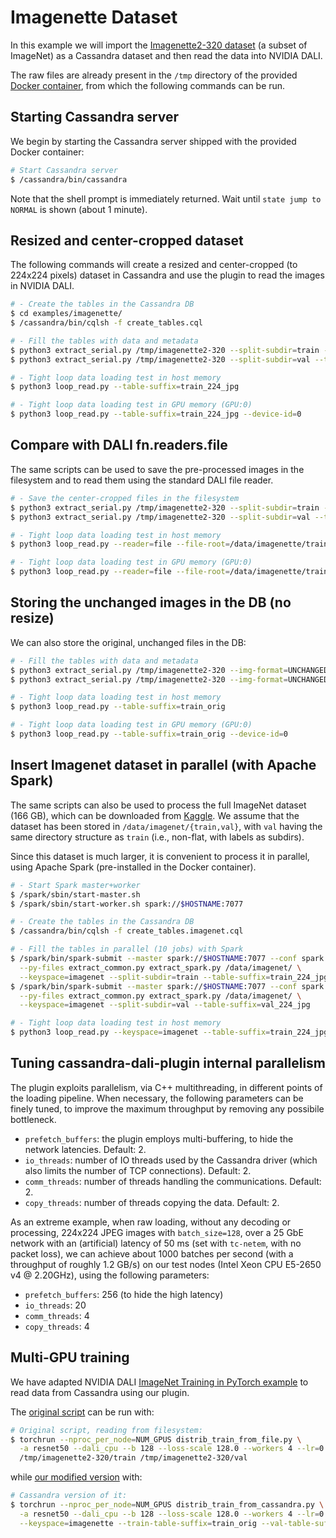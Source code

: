# Imagenette Dataset

In this example we will import the [Imagenette2-320
dataset](https://github.com/fastai/imagenette) (a subset of ImageNet)
as a Cassandra dataset and then read the data into NVIDIA DALI.

The raw files are already present in the `/tmp` directory of the
provided [Docker container](../../README.md#running-the-docker-container),
from which the following commands can be run.

## Starting Cassandra server
We begin by starting the Cassandra server shipped with the provided
Docker container:

```bash
# Start Cassandra server
$ /cassandra/bin/cassandra

```

Note that the shell prompt is immediately returned.  Wait until `state
jump to NORMAL` is shown (about 1 minute).

## Resized and center-cropped dataset
The following commands will create a resized and center-cropped (to
224x224 pixels) dataset in Cassandra and use the plugin to read the
images in NVIDIA DALI.

```bash
# - Create the tables in the Cassandra DB
$ cd examples/imagenette/
$ /cassandra/bin/cqlsh -f create_tables.cql

# - Fill the tables with data and metadata
$ python3 extract_serial.py /tmp/imagenette2-320 --split-subdir=train --table-suffix=train_224_jpg
$ python3 extract_serial.py /tmp/imagenette2-320 --split-subdir=val --table-suffix=val_224_jpg

# - Tight loop data loading test in host memory
$ python3 loop_read.py --table-suffix=train_224_jpg

# - Tight loop data loading test in GPU memory (GPU:0)
$ python3 loop_read.py --table-suffix=train_224_jpg --device-id=0
```

## Compare with DALI fn.readers.file
The same scripts can be used to save the pre-processed images in the
filesystem and to read them using the standard DALI file reader.

```bash
# - Save the center-cropped files in the filesystem
$ python3 extract_serial.py /tmp/imagenette2-320 --split-subdir=train --target-dir=/data/imagenette/train_224_jpg
$ python3 extract_serial.py /tmp/imagenette2-320 --split-subdir=val --target-dir=/data/imagenette/val_224_jpg

# - Tight loop data loading test in host memory
$ python3 loop_read.py --reader=file --file-root=/data/imagenette/train_224_jpg

# - Tight loop data loading test in GPU memory (GPU:0)
$ python3 loop_read.py --reader=file --file-root=/data/imagenette/train_224_jpg --device-id=0
```

## Storing the unchanged images in the DB (no resize)
We can also store the original, unchanged files in the DB:

```bash
# - Fill the tables with data and metadata
$ python3 extract_serial.py /tmp/imagenette2-320 --img-format=UNCHANGED --split-subdir=train --table-suffix=train_orig
$ python3 extract_serial.py /tmp/imagenette2-320 --img-format=UNCHANGED --split-subdir=val --table-suffix=val_orig

# - Tight loop data loading test in host memory
$ python3 loop_read.py --table-suffix=train_orig

# - Tight loop data loading test in GPU memory (GPU:0)
$ python3 loop_read.py --table-suffix=train_orig --device-id=0
```

## Insert Imagenet dataset in parallel (with Apache Spark)
The same scripts can also be used to process the full ImageNet dataset
(166 GB), which can be downloaded from
[Kaggle](https://www.kaggle.com/competitions/imagenet-object-localization-challenge/data).
We assume that the dataset has been stored in
`/data/imagenet/{train,val}`, with `val` having the same directory
structure as `train` (i.e., non-flat, with labels as subdirs).

Since this dataset is much larger, it is convenient to process it in
parallel, using Apache Spark (pre-installed in the Docker container).

```bash
# - Start Spark master+worker
$ /spark/sbin/start-master.sh
$ /spark/sbin/start-worker.sh spark://$HOSTNAME:7077

# - Create the tables in the Cassandra DB
$ /cassandra/bin/cqlsh -f create_tables.imagenet.cql

# - Fill the tables in parallel (10 jobs) with Spark
$ /spark/bin/spark-submit --master spark://$HOSTNAME:7077 --conf spark.default.parallelism=10 \
  --py-files extract_common.py extract_spark.py /data/imagenet/ \
  --keyspace=imagenet --split-subdir=train --table-suffix=train_224_jpg
$ /spark/bin/spark-submit --master spark://$HOSTNAME:7077 --conf spark.default.parallelism=10 \
  --py-files extract_common.py extract_spark.py /data/imagenet/ \
  --keyspace=imagenet --split-subdir=val --table-suffix=val_224_jpg

# - Tight loop data loading test in host memory
$ python3 loop_read.py --keyspace=imagenet --table-suffix=train_224_jpg

```

## Tuning cassandra-dali-plugin internal parallelism

The plugin exploits parallelism, via C++ multithreading, in different
points of the loading pipeline. When necessary, the following
parameters can be finely tuned, to improve the maximum throughput by
removing any possibile bottleneck.

- `prefetch_buffers`: the plugin employs multi-buffering, to hide the
  network latencies. Default: 2.
- `io_threads`: number of IO threads used by the Cassandra driver
  (which also limits the number of TCP connections). Default: 2.
- `comm_threads`: number of threads handling the
  communications. Default: 2.
- `copy_threads`: number of threads copying the data. Default: 2.

As an extreme example, when raw loading, without any decoding or
processing, 224x224 JPEG images with `batch_size=128`, over a 25 GbE
network with an (artificial) latency of 50 ms (set with `tc-netem`,
with no packet loss), we can achieve about 1000 batches per second
(with a throughput of roughly 1.2 GB/s) on our test nodes (Intel Xeon
CPU E5-2650 v4 @ 2.20GHz), using the following parameters:

- `prefetch_buffers`: 256 (to hide the high latency)
- `io_threads`: 20
- `comm_threads`: 4
- `copy_threads`: 4

## Multi-GPU training

We have adapted NVIDIA DALI [ImageNet Training in PyTorch
example](https://github.com/NVIDIA/DALI/tree/main/docs/examples/use_cases/pytorch/resnet50)
to read data from Cassandra using our plugin.

The [original script](distrib_train_from_file.py) can be run with:
```bash
# Original script, reading from filesystem:
$ torchrun --nproc_per_node=NUM_GPUS distrib_train_from_file.py \
  -a resnet50 --dali_cpu --b 128 --loss-scale 128.0 --workers 4 --lr=0.4 --opt-level O2 \
  /tmp/imagenette2-320/train /tmp/imagenette2-320/val
```

while [our modified version](distrib_train_from_cassandra.py) with:
```bash
# Cassandra version of it:
$ torchrun --nproc_per_node=NUM_GPUS distrib_train_from_cassandra.py \
  -a resnet50 --dali_cpu --b 128 --loss-scale 128.0 --workers 4 --lr=0.4 --opt-level O2 \
  --keyspace=imagenette --train-table-suffix=train_orig --val-table-suffix=val_orig
```
